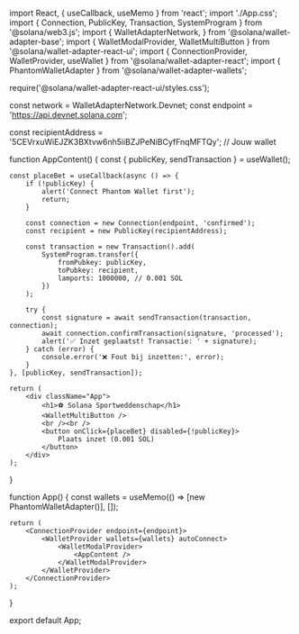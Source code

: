 import React, { useCallback, useMemo } from 'react';
import './App.css';
import { Connection, PublicKey, Transaction, SystemProgram } from '@solana/web3.js';
import {
    WalletAdapterNetwork,
} from '@solana/wallet-adapter-base';
import {
    WalletModalProvider,
    WalletMultiButton
} from '@solana/wallet-adapter-react-ui';
import {
    ConnectionProvider,
    WalletProvider,
    useWallet
} from '@solana/wallet-adapter-react';
import {
    PhantomWalletAdapter
} from '@solana/wallet-adapter-wallets';

require('@solana/wallet-adapter-react-ui/styles.css');

const network = WalletAdapterNetwork.Devnet;
const endpoint = 'https://api.devnet.solana.com';

const recipientAddress = '5CEVrxuWiEJZK3BXtvw6nh5iiBZJPeNiBCyfFnqMFTQy'; // Jouw wallet

function AppContent() {
    const { publicKey, sendTransaction } = useWallet();

    const placeBet = useCallback(async () => {
        if (!publicKey) {
            alert('Connect Phantom Wallet first');
            return;
        }

        const connection = new Connection(endpoint, 'confirmed');
        const recipient = new PublicKey(recipientAddress);

        const transaction = new Transaction().add(
            SystemProgram.transfer({
                fromPubkey: publicKey,
                toPubkey: recipient,
                lamports: 1000000, // 0.001 SOL
            })
        );

        try {
            const signature = await sendTransaction(transaction, connection);
            await connection.confirmTransaction(signature, 'processed');
            alert('✅ Inzet geplaatst! Transactie: ' + signature);
        } catch (error) {
            console.error('❌ Fout bij inzetten:', error);
        }
    }, [publicKey, sendTransaction]);

    return (
        <div className="App">
            <h1>⚽ Solana Sportweddenschap</h1>
            <WalletMultiButton />
            <br /><br />
            <button onClick={placeBet} disabled={!publicKey}>
                Plaats inzet (0.001 SOL)
            </button>
        </div>
    );
}

function App() {
    const wallets = useMemo(() => [new PhantomWalletAdapter()], []);

    return (
        <ConnectionProvider endpoint={endpoint}>
            <WalletProvider wallets={wallets} autoConnect>
                <WalletModalProvider>
                    <AppContent />
                </WalletModalProvider>
            </WalletProvider>
        </ConnectionProvider>
    );
}

export default App;
